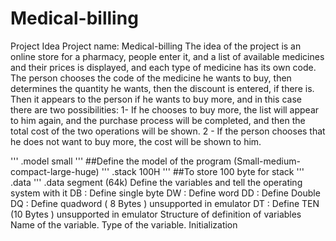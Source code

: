 # Medical-billing
Project Idea
Project name: Medical-billing
The idea of the project is an online store for a pharmacy, people enter it, and a list of available medicines and their prices is displayed, and each type of medicine has its own code.
The person chooses the code of the medicine he wants to buy, then determines the quantity he wants, then the discount is entered, if there is.
Then it appears to the person if he wants to buy more, and in this case there are two possibilities:
1- If he chooses to buy more, the list will appear to him again, and the purchase process will be completed, and then the total cost of the two operations will be shown.
2 - If the person chooses that he does not want to buy more, the cost will be shown to him.



'''
.model small
'''
##Define the model of the program 
(Small-medium-compact-large-huge)
'''
.stack 100H
'''
##To store 100 byte for stack 
'''
.data
'''
.data segment (64k)
Define the variables and tell the operating system with it 
DB : Define single byte 
DW : Define word
DD : Define Double 
DQ : Define quadword  ( 8 Bytes ) unsupported in emulator
DT : Define TEN (10 Bytes ) unsupported in emulator
 Structure of definition of variables
Name of the variable.                  Type of the variable.              Initialization 
